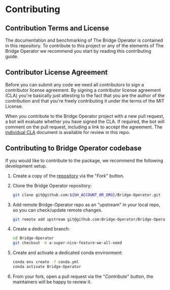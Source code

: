 # Contributing

## Contribution Terms and License

The documentation and benchmarking of The Bridge Operator is contained in this repository. To contribute
to this project or any of the elements of The Bridge Operator we recommend you start by reading this
contributing guide.

## Contributor License Agreement

Before you can submit any code we need all contributors to sign a
contributor license agreement. By signing a contributor license
agreement (CLA) you're basically just attesting to the fact
that you are the author of the contribution and that you're freely
contributing it under the terms of the MIT License.

When you contribute to the Bridge Operator project with a new pull request,
a bot will evaluate whether you have signed the CLA. If required, the
bot will comment on the pull request, including a link to accept the
agreement. The [individual CLA](./iCLA.md) document is available for review in this repo.

## Contributing to Bridge Operator codebase

If you would like to contribute to the package, we recommend the following development setup.

1. Create a copy of the [repository](https://github.com/Bridge-Operator) via the "_Fork_" button.

2. Clone the Bridge Operator repository:

    ```sh
    git clone git@github.com:${GH_ACCOUNT_OR_ORG}/Bridge-Operator.git
    ```

3. Add remote Bridge-Operator repo as an "upstream" in your local repo, so you can check/update remote changes.

   ```sh
   git remote add upstream git@github.com:Bridge-Operator/Bridge-Operator.git
   ```

4. Create a dedicated branch:

    ```sh
    cd Bridge-Operator
    git checkout -b a-super-nice-feature-we-all-need
    ```

5. Create and activate a dedicated conda environment:

    ```sh
    conda env create -f conda.yml
    conda activate Bridge-Operator
    ```



9. From your fork, open a pull request via the "_Contribute_" button, the maintainers will be happy to review it.

